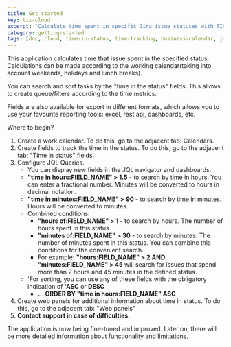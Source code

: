 ```yaml
---
title: Get started 
key: tis-cloud
excerpt: "Calculate time spent in specific Jira issue statuses with TIS Cloud. Features working calendar support, time metrics, JQL functions, and export capabilities for reporting."
category: getting-started
tags: [doc, cloud, time-in-status, time-tracking, business-calendar, jql-functions, setup, configuration]
---
```



<p>This application calculates time that issue spent in the specified status. Calculations can be made according to the working calendar(taking into account weekends, holidays and lunch breaks).</p>
<p>You can search and sort tasks by the "time in the status" fields. This allows to create queue/filters according to the time metrics.</p>
<p>Fields are also available for export in different formats, which allows you to use your favourite reporting tools: excel, rest api, dashboards, etc.</p>
<p>Where to begin?
    <ol>
        <li>Create a work calendar. To do this, go to the adjacent tab: Calendars.</li>
        <li>Create fields to track the time in the status. To do this, go to the adjacent tab: "Time in status" fields.</li>
        <li>Configure JQL Queries.
            <ul>
                <li>You can display new fields in the JQL navigator and dashboards.</li>
                <li><b>"time in hours:FIELD_NAME" > 1.5</b> -  to search by time in hours. You can enter a fractional number. Minutes will be converted to hours in decimal notation.</li>
                <li><b>"time in minutes:FIELD_NAME" > 90</b> - to search by time in minutes. Hours will be converted to minutes.</li>
                <li>Combined conditions:
                    <ul>
                        <li>
                            <b>"hours of:FIELD_NAME" > 1</b> - to search by hours. The number of hours spent in this status.
                        </li>
                        <li>
                            <b>"minutes of:FIELD_NAME" > 30</b> - to search by minutes. The number of minutes spent in this status. You can combine this conditions for the convenient search.
                        </li>
                        <li>
                            For example: <b>"hours:FIELD_NAME" > 2 AND "minutes:FIELD_NAME" > 45</b> will search for issues that spend more than 2 hours and 45 minutes in the defined status.
                        </li>
                    </ul>
                </li>
                <li>'For sorting, you can use any of these fields with the obligatory indication of <b>'ASC</b> or <b>DESC</b>
                    <ul>
                        <li><b>... ORDER BY "time in hours:FIELD_NAME" ASC</b></li>
                    </ul>
                </li>
            </ul>
        </li>
        <li>Create web panels for additional information about time in status. To do this, go to the adjacent tab: "Web panels"</li>
        <li><b>Contact support in case of difficulties.</b></li>
    </ol>
</p>
<p>The application is now being fine-tuned and improved. Later on, there will be more detailed information about functionality and limitations.</p>

